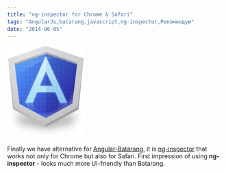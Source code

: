```yaml
---
title: "ng-inspector for Chrome & Safari"
tags: "AngularJs,batarang,javascript,ng-inspector,Рекомендую"
date: "2014-06-05"
---
```


[![](images/ng-inspector.png "ng-inspector")](https://ng-inspector.org/)

Finally we have alternative for [Angular-Batarang](https://github.com/angular/angularjs-batarang), it is [ng-inspector](https://ng-inspector.org/) that works not only for Chrome but also for Safari. First impression of using **ng-inspector** - looks much more UI-friendly than Batarang.
